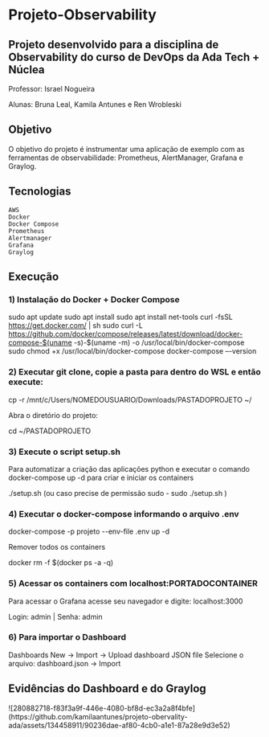 <h1>Projeto-Observability</h1>

<h2>Projeto desenvolvido para a disciplina de Observability do curso de DevOps da Ada Tech + Núclea</h2>

Professor: Israel Nogueira

Alunas: Bruna Leal, Kamila Antunes e Ren Wrobleski

<h2>Objetivo</h2>

O objetivo do projeto é instrumentar uma aplicação de exemplo com as ferramentas de observabilidade:
Prometheus, AlertManager, Grafana e Graylog.


<h2>Tecnologias</h2>

    AWS
    Docker
    Docker Compose
    Prometheus
    Alertmanager
    Grafana
    Graylog

<h2>Execução</h2>

<h3>1) Instalação do Docker + Docker Compose</h3>

sudo apt update
sudo apt install
sudo apt install net-tools
curl -fsSL https://get.docker.com/ | sh
sudo curl -L https://github.com/docker/compose/releases/latest/download/docker-compose-$(uname -s)-$(uname -m) -o /usr/local/bin/docker-compose
sudo chmod +x /usr/local/bin/docker-compose
docker-compose –-version

<h3>2) Executar git clone, copie a pasta para dentro do WSL e então execute:</h3>

cp -r /mnt/c/Users/NOMEDOUSUARIO/Downloads/PASTADOPROJETO ~/

Abra o diretório do projeto:

cd ~/PASTADOPROJETO

<h3>3) Execute o script setup.sh</h3>

Para automatizar a criação das aplicações python e executar o comando docker-compose up -d para criar e iniciar os containers

./setup.sh (ou caso precise de permissão sudo - sudo ./setup.sh )

<h3>4) Executar o docker-compose informando o arquivo .env </h3>

docker-compose -p projeto  --env-file .env up -d

Remover todos os containers

docker rm -f $(docker ps -a -q)

<h3>5) Acessar os containers com localhost:PORTADOCONTAINER </h3>
Para acessar o Grafana acesse seu navegador e digite: localhost:3000

Login: admin | Senha: admin

<h3>6) Para importar o Dashboard</h3>
 Dashboards New -> Import -> Upload dashboard JSON file Selecione o arquivo: dashboard.json -> Import



<h2>Evidências do Dashboard e do Graylog</h2>
![280882718-f83f3a9f-446e-4080-bf8d-ec3a2a8f4bfe](https://github.com/kamilaantunes/projeto-obervality-ada/assets/134458911/90236dae-af80-4cb0-a1e1-87a28e9d3e52)

